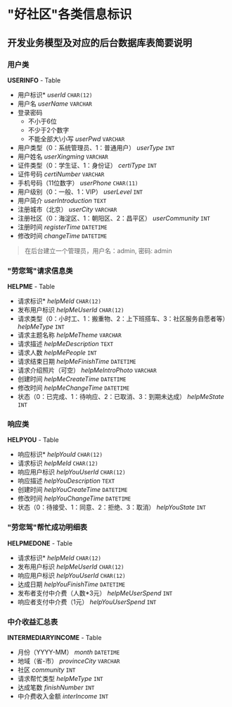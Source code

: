 # "好社区"各类信息标识
## 开发业务模型及对应的后台数据库表简要说明
### 用户类
**USERINFO** - Table
- 用户标识$*$
*userId*
`CHAR(12)`
- 用户名
*userName*
`VARCHAR`
- 登录密码
    - 不小于$6$位
    - 不少于$2$个数字
    - 不能全部大\小写
*userPwd*
`VARCHAR`
- 用户类型（0：系统管理员、1：普通用户）
*userType*
`INT`
- 用户姓名
*userXingming*
`VARCHAR`
- 证件类型（0：学生证、1：身份证）
*certiType*
`INT`
- 证件号码
*certiNumber*
`VARCHAR`
- 手机号码（11位数字）
*userPhone*
`CHAR(11)`
- 用户级别（0：一般、1：VIP）
*userLevel*
`INT`
- 用户简介
*userIntroduction*
`TEXT`
- 注册城市（北京）
*userCity*
`VARCHAR`
- 注册社区（0：海淀区、1：朝阳区、2：昌平区）
*userCommunity*
`INT`
- 注册时间
*registerTime*
`DATETIME`
- 修改时间
*changeTime*
`DATETIME`
> 在后台建立一个管理员，用户名：admin, 密码: admin
### "劳您驾"请求信息类
**HELPME** - Table
- 请求标识$*$
*helpMeId*
`CHAR(12)`
- 发布用户标识
*helpMeUserId*
`CHAR(12)`
- 请求类型（0：小时工、1：搬重物、2：上下班搭车、3：社区服务自愿者等）
*helpMeType*
`INT`
- 请求主题名称
*helpMeTheme*
`VARCHAR`
- 请求描述
*helpMeDescription*
`TEXT`
- 请求人数
*helpMePeople*
`INT`
- 请求结束日期
*helpMeFinishTime*
`DATETIME`
- 请求介绍照片（可空）
*helpMeIntroPhoto*
`VARCHAR`
- 创建时间
*helpMeCreateTime*
`DATETIME`
- 修改时间
*helpMeChangeTime*
`DATETIME`
- 状态（0：已完成、1：待响应、2：已取消、3：到期未达成）
*helpMeState*
`INT`
### 响应类
**HELPYOU** - Table
- 响应标识$*$
*helpYouId*
`CHAR(12)`
- 请求标识
*helpMeId*
`CHAR(12)`
- 响应用户标识
*helpYouUserId*
`CHAR(12)`
- 响应描述
*helpYouDescription*
`TEXT`
- 创建时间
*helpYouCreateTime*
`DATETIME`
- 修改时间
*helpYouChangeTime*
`DATETIME`
- 状态（0：待接受、1：同意、2：拒绝、3：取消）
*helpYouState*
`INT`
### "劳您驾"帮忙成功明细表
**HELPMEDONE** - Table
- 请求标识$*$
*helpMeId*
`CHAR(12)`
- 发布用户标识
*helpMeUserId*
`CHAR(12)`
- 响应用户标识
*helpYouUserId*
`CHAR(12)`
- 达成日期
*helpYouFinishTime*
`DATETIME`
- 发布者支付中介费（人数*3元）
*helpMeUserSpend*
`INT`
- 响应者支付中介费（1元）
*helpYouUserSpend*
`INT`
### 中介收益汇总表
**INTERMEDIARYINCOME** - Table
- 月份（YYYY-MM）
*month*
`DATETIME`
- 地域（省-市）
*provinceCity*
`VARCHAR`
- 社区
*community*
`INT`
- 请求帮忙类型
*helpMeType*
`INT`
- 达成笔数
*finishNumber*
`INT`
- 中介费收入金额
*interIncome*
`INT`